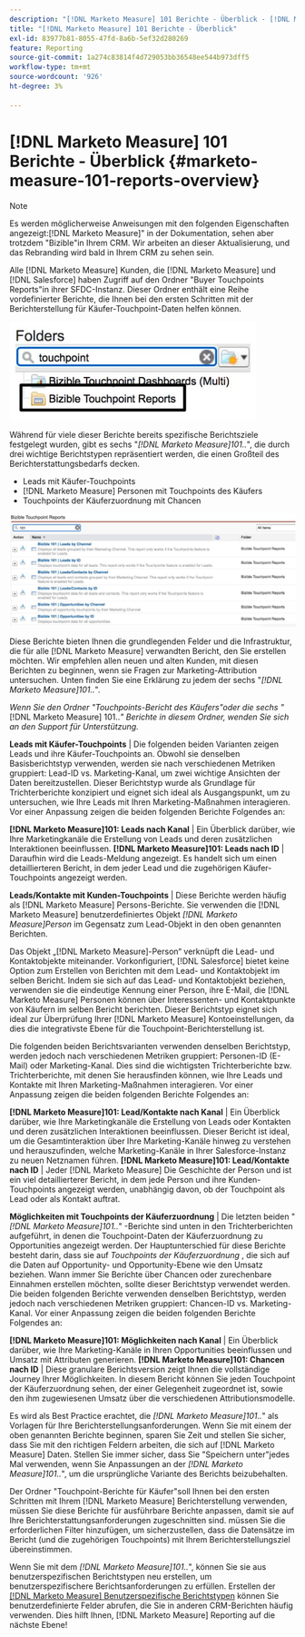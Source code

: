 ```yaml
---
description: "[!DNL Marketo Measure] 101 Berichte - Überblick - [!DNL Marketo Measure]"
title: "[!DNL Marketo Measure] 101 Berichte - Überblick"
exl-id: 83977b81-8055-47fd-8a6b-5ef32d280269
feature: Reporting
source-git-commit: 1a274c83814f4d729053bb36548ee544b973dff5
workflow-type: tm+mt
source-wordcount: '926'
ht-degree: 3%

---
```


# [!DNL Marketo Measure] 101 Berichte - Überblick {#marketo-measure-101-reports-overview}

>[!NOTE]
>
>Es werden möglicherweise Anweisungen mit den folgenden Eigenschaften angezeigt:[!DNL Marketo Measure]&quot; in der Dokumentation, sehen aber trotzdem &quot;Bizible&quot;in Ihrem CRM. Wir arbeiten an dieser Aktualisierung, und das Rebranding wird bald in Ihrem CRM zu sehen sein.

Alle [!DNL Marketo Measure] Kunden, die [!DNL Marketo Measure] und [!DNL Salesforce] haben Zugriff auf den Ordner &quot;Buyer Touchpoints Reports&quot;in ihrer SFDC-Instanz. Dieser Ordner enthält eine Reihe vordefinierter Berichte, die Ihnen bei den ersten Schritten mit der Berichterstellung für Käufer-Touchpoint-Daten helfen können.

![](assets/bizible-101-reports-overview-1.png)

Während für viele dieser Berichte bereits spezifische Berichtsziele festgelegt wurden, gibt es sechs &quot;_[!DNL Marketo Measure]101.._&quot;, die durch drei wichtige Berichtstypen repräsentiert werden, die einen Großteil des Berichterstattungsbedarfs decken.

* Leads mit Käufer-Touchpoints
* [!DNL Marketo Measure] Personen mit Touchpoints des Käufers
* Touchpoints der Käuferzuordnung mit Chancen

![](assets/bizible-101-reports-overview-2.png)

Diese Berichte bieten Ihnen die grundlegenden Felder und die Infrastruktur, die für alle [!DNL Marketo Measure] verwandten Bericht, den Sie erstellen möchten. Wir empfehlen allen neuen und alten Kunden, mit diesen Berichten zu beginnen, wenn sie Fragen zur Marketing-Attribution untersuchen. Unten finden Sie eine Erklärung zu jedem der sechs &quot;_[!DNL Marketo Measure]101.._&quot;.

_Wenn Sie den Ordner &quot;Touchpoints-Bericht des Käufers&quot;oder die sechs &quot;_[!DNL Marketo Measure] 101.._&quot; Berichte in diesem Ordner, wenden Sie sich an den Support für Unterstützung._

**Leads mit Käufer-Touchpoints** | Die folgenden beiden Varianten zeigen Leads und ihre Käufer-Touchpoints an. Obwohl sie denselben Basisberichtstyp verwenden, werden sie nach verschiedenen Metriken gruppiert: Lead-ID vs. Marketing-Kanal, um zwei wichtige Ansichten der Daten bereitzustellen. Dieser Berichtstyp wurde als Grundlage für Trichterberichte konzipiert und eignet sich ideal als Ausgangspunkt, um zu untersuchen, wie Ihre Leads mit Ihren Marketing-Maßnahmen interagieren. Vor einer Anpassung zeigen die beiden folgenden Berichte Folgendes an:

**[!DNL Marketo Measure]101: Leads nach Kanal** | Ein Überblick darüber, wie Ihre Marketingkanäle die Erstellung von Leads und deren zusätzlichen Interaktionen beeinflussen.
**[!DNL Marketo Measure]101: Leads nach ID** | Daraufhin wird die Leads-Meldung angezeigt. Es handelt sich um einen detaillierteren Bericht, in dem jeder Lead und die zugehörigen Käufer-Touchpoints angezeigt werden.

**Leads/Kontakte mit Kunden-Touchpoints** | Diese Berichte werden häufig als [!DNL Marketo Measure] Persons-Berichte. Sie verwenden die [!DNL Marketo Measure] benutzerdefiniertes Objekt _[!DNL Marketo Measure]Person_ im Gegensatz zum Lead-Objekt in den oben genannten Berichten.

Das Objekt „[!DNL Marketo Measure]-Person“ verknüpft die Lead- und Kontaktobjekte miteinander. Vorkonfiguriert, [!DNL Salesforce] bietet keine Option zum Erstellen von Berichten mit dem Lead- und Kontaktobjekt im selben Bericht. Indem sie sich auf das Lead- und Kontaktobjekt beziehen, verwenden sie die eindeutige Kennung einer Person, ihre E-Mail, die [!DNL Marketo Measure] Personen können über Interessenten- und Kontaktpunkte von Käufern im selben Bericht berichten. Dieser Berichtstyp eignet sich ideal zur Überprüfung Ihrer [!DNL Marketo Measure] Kontoeinstellungen, da dies die integrativste Ebene für die Touchpoint-Berichterstellung ist.

Die folgenden beiden Berichtsvarianten verwenden denselben Berichtstyp, werden jedoch nach verschiedenen Metriken gruppiert: Personen-ID (E-Mail) oder Marketing-Kanal. Dies sind die wichtigsten Trichterberichte bzw. Trichterberichte, mit denen Sie herausfinden können, wie Ihre Leads und Kontakte mit Ihren Marketing-Maßnahmen interagieren. Vor einer Anpassung zeigen die beiden folgenden Berichte Folgendes an:

**[!DNL Marketo Measure]101: Lead/Kontakte nach Kanal** | Ein Überblick darüber, wie Ihre Marketingkanäle die Erstellung von Leads oder Kontakten und deren zusätzlichen Interaktionen beeinflussen. Dieser Bericht ist ideal, um die Gesamtinteraktion über Ihre Marketing-Kanäle hinweg zu verstehen und herauszufinden, welche Marketing-Kanäle in Ihrer Salesforce-Instanz zu neuen Netznamen führen.
**[!DNL Marketo Measure]101: Lead/Kontakte nach ID** | Jeder [!DNL Marketo Measure] Die Geschichte der Person und ist ein viel detaillierterer Bericht, in dem jede Person und ihre Kunden-Touchpoints angezeigt werden, unabhängig davon, ob der Touchpoint als Lead oder als Kontakt auftrat.

**Möglichkeiten mit Touchpoints der Käuferzuordnung** | Die letzten beiden &quot;_[!DNL Marketo Measure]101.._&quot; -Berichte sind unten in den Trichterberichten aufgeführt, in denen die Touchpoint-Daten der Käuferzuordnung zu Opportunities angezeigt werden. Der Hauptunterschied für diese Berichte besteht darin, dass sie auf _Touchpoints der Käuferzuordnung_ , die sich auf die Daten auf Opportunity- und Opportunity-Ebene wie den Umsatz beziehen. Wann immer Sie Berichte über Chancen oder zurechenbare Einnahmen erstellen möchten, sollte dieser Berichtstyp verwendet werden. Die beiden folgenden Berichte verwenden denselben Berichtstyp, werden jedoch nach verschiedenen Metriken gruppiert: Chancen-ID vs. Marketing-Kanal. Vor einer Anpassung zeigen die beiden folgenden Berichte Folgendes an:

**[!DNL Marketo Measure]101: Möglichkeiten nach Kanal** | Ein Überblick darüber, wie Ihre Marketing-Kanäle in Ihren Opportunities beeinflussen und Umsatz mit Attributen generieren.
**[!DNL Marketo Measure]101: Chancen nach ID** | Diese granulare Berichtsversion zeigt Ihnen die vollständige Journey Ihrer Möglichkeiten. In diesem Bericht können Sie jeden Touchpoint der Käuferzuordnung sehen, der einer Gelegenheit zugeordnet ist, sowie den ihm zugewiesenen Umsatz über die verschiedenen Attributionsmodelle.

Es wird als Best Practice erachtet, die _[!DNL Marketo Measure]101.._&quot; als Vorlagen für Ihre Berichterstellungsanforderungen. Wenn Sie mit einem der oben genannten Berichte beginnen, sparen Sie Zeit und stellen Sie sicher, dass Sie mit den richtigen Feldern arbeiten, die sich auf [!DNL Marketo Measure] Daten. Stellen Sie immer sicher, dass Sie &quot;Speichern unter&quot;jedes Mal verwenden, wenn Sie Anpassungen an der _[!DNL Marketo Measure]101.._&quot;, um die ursprüngliche Variante des Berichts beizubehalten.

Der Ordner &quot;Touchpoint-Berichte für Käufer&quot;soll Ihnen bei den ersten Schritten mit Ihrem [!DNL Marketo Measure] Berichterstellung verwenden, müssen Sie diese Berichte für ausführbare Berichte anpassen, damit sie auf Ihre Berichterstattungsanforderungen zugeschnitten sind. müssen Sie die erforderlichen Filter hinzufügen, um sicherzustellen, dass die Datensätze im Bericht (und die zugehörigen Touchpoints) mit Ihrem Berichterstellungsziel übereinstimmen.

Wenn Sie mit dem _[!DNL Marketo Measure]101.._&quot;, können Sie sie aus benutzerspezifischen Berichtstypen neu erstellen, um benutzerspezifischere Berichtsanforderungen zu erfüllen. Erstellen der [[!DNL Marketo Measure] Benutzerspezifische Berichtstypen](/help/marketo-measure-salesforce-reporting/new-report-types/creating-custom-marketo-measure-report-types.md) können Sie benutzerdefinierte Felder abrufen, die Sie in anderen CRM-Berichten häufig verwenden. Dies hilft Ihnen, [!DNL Marketo Measure] Reporting auf die nächste Ebene!

